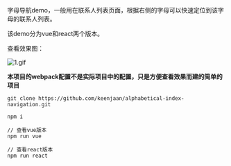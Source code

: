 字母导航demo，一般用在联系人列表页面，根据右侧的字母可以快速定位到该字母的联系人列表。

该demo分为vue和react两个版本。

查看效果图：

![1.gif](https://github.com/keenjaan/alphabetical-index-navigation/blob/master/shot/1.gif)

**本项目的webpack配置不是实际项目中的配置，只是方便查看效果而建的简单的项目**

~~~
git clone https://github.com/keenjaan/alphabetical-index-navigation.git

npm i

// 查看vue版本
npm run vue

// 查看react版本
npm run react
~~~

